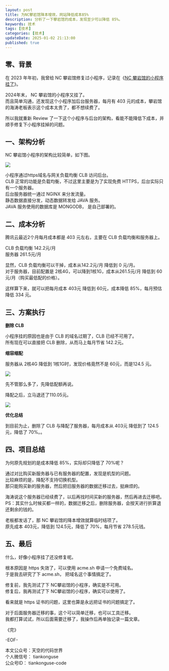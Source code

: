 ```yaml
---
layout: post  
title: 为NC攀岩馆降本增效，网站降低成本85%  
description: 分析了一下攀岩馆的成本，发现至少可以降低 85%。  
keywords: 技术  
tags: [技术]  
categories: [技术]  
updateDate: 2025-01-02 21:13:00  
published: true  
---
```



## 零、背景  


在 2023 年年初，我曾给 NC 攀岩馆修复过小程序，记录在《[NC 攀岩馆的小程序挂了](https://mp.weixin.qq.com/s/H7325ReMp3OgVav408bNQw)》。  


2024年末， NC 攀岩馆的小程序又挂了。  
而且简单沟通，还发现这个小程序加后台服务器，每月有 403 元的成本，攀岩馆的海涛老板表示这个成本太贵了，都不想续费了。  


所以我就重新 Review 了一下这个小程序与后台的架构，看能不能降低下成本，并顺手修复下小程序挂掉的问题。  


## 一、架构分析  


NC 攀岩馆小程序的架构比较简单，如下图。  


![](https://res2025.tiankonguse.com/images/2025/01/02/001.png)  

 
小程序通过https域名与网关负载均衡 CLB 访问后台。  
CLB 正常的功能是负载均衡，不过这里主要是为了实现免费 HTTPS，后台实际只有一个服务器。  
后台服务器统一通过 NGINX 来分发流量。  
静态数据直接分发，动态数据转发给 JAVA 服务。  
JAVA 服务使用的数据库是 MONGODB， 是自己部署的。  


## 二、成本分析  


腾讯云最近2个月每月成本都是 403 元左右，主要在 CLB 负载均衡和服务器上。  


CLB 负载均衡 142.2元/月  
服务器 261.5元/月  


显然，CLB 负载均衡可以干掉，成本从142.2元/月 降低到 0 元/月。  
对于服务器，目前配置是 2核4G，可以降到1核1G，成本从261.5元/月 降低到 60元/月（购买最低配的价格）。  


这样算下来，就可以把每月成本 403元 降低到 60元，成本降低 85%，每月预估降低 334 元。  


## 三、方案执行  


**删除 CLB**  


小程序挂的原因也是由于 CLB 的域名过期了，CLB 已经不可用了。  
所有现在可以直接把 CLB 删除，从而马上每月节省 142.2元。  


**缩容缩配**


服务器从 2核4G 降低到 1核1G时，发现价格竟然不是 60元，而是124.5 元。  


![](https://res2025.tiankonguse.com/images/2025/01/02/002.png)  



先不管那么多了，先降低配额再说。  


降配之后，立马退还了110.05元。  


![](https://res2025.tiankonguse.com/images/2025/01/02/003.png)  



**优化总结**  


到目前为止，删除了 CLB 与降配了服务器，每月成本从 403元 降低到了 124.5元，降低了 70%。。  



## 四、项目总结  


为何原先规划的是成本降低 85%，实际却只降低了 70%呢？  


通过对比购买新服务器与已有服务器的配置，发现是机型的问题。  
比较麻烦的是，降配不支持切换机型。  
那只能购买新的服务器，然后把旧服务器的数据迁移过去，挺麻烦的。  


海涛说这个服务器已经续费了，以后再找时间买新的服务器，然后再进去迁移吧。  
PS：其实什么时候买都一样的，数据迁移之后，删除服务器，会按天进行折算退还剩余的钱的。  


老板都发话了，那 NC 攀岩馆的降本增效就算临时结项了。  
原先成本 403元，降低到 124.5元，降低了 70%，每月节省 278.5元钱。  


## 五、最后  


什么，好像小程序挂了还没修复呢。  


根本原因是 https 失效了，可以使用 acme.sh 申请一个免费域名。  
于是我去研究了下 acme.sh， 把域名这个事情搞定了。 


修复前，我先测试了下 NC攀岩馆的小程序，确实是不可用。  
修复后，我再测试了下 NC攀岩馆的小程序，确实可以使用了。  


看来就是 https 证书的问题，这里也算是永远把证书的问题搞定了。  


对于后面服务器迁移的事，这个可以简单迁移，也可以工具迁移。  
我都打算试试，所以后面需要迁移了，我操作后再单独记录一篇文章。  


《完》  


-EOF-  

本文公众号：天空的代码世界  
个人微信号： tiankonguse  
公众号ID： tiankonguse-code  
  